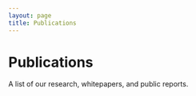 ```yaml
---
layout: page
title: Publications
---
```



# Publications

A list of our research, whitepapers, and public reports.
